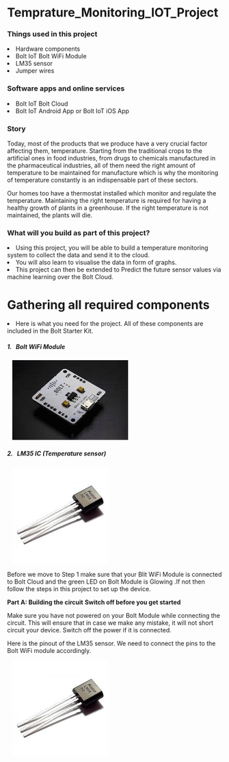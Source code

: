# Temprature_Monitoring_IOT_Project

<h3>Things used in this project</h3>
<li>Hardware components</li>
<li>Bolt IoT Bolt WiFi Module</li>
<li>LM35 sensor</li>
<li>Jumper wires</li>

<h3>Software apps and online services</h3>
<li>Bolt IoT Bolt Cloud</li>
<li>Bolt IoT Android App or Bolt IoT iOS App</li>


<h3>Story</h3>

<p>Today, most of the products that we produce have a very crucial factor affecting them, temperature. Starting from the traditional crops to the artificial ones in food industries, from drugs to chemicals manufactured in the pharmaceutical industries, all of them need the right amount of temperature to be maintained for manufacture which is why the monitoring of temperature constantly is an indispensable part of these sectors.</p>

<p>Our homes too have a thermostat installed which monitor and regulate the temperature. Maintaining the right temperature is required for having a healthy growth of plants in a greenhouse. If the right temperature is not maintained, the plants will die.</p>

<h3><strong>What will you build as part of this project?</strong></h3>
<li>Using this project, you will be able to build a temperature monitoring system to collect the data and send it to the cloud.</li>
<li>You will also learn to visualise the data in form of graphs.</li>
<li>This project can then be extended to Predict the future sensor values via machine learning over the Bolt Cloud.</li>

<h1>Gathering all required components</h1>
<li>Here is what you need for the project. All of these components are included in the Bolt Starter Kit.</li>

<h5>1. &nbsp; Bolt WiFi Module</h5>
&nbsp;&nbsp;&nbsp;<img src="Bolt_IOT.jpg" alt="IOTt" width="auto" height="auto">

<h5>2. &nbsp; LM35 IC (Temperature sensor) </h5>
&nbsp;&nbsp;&nbsp;<img src="LM35.jpeg" alt="IOTt" width="auto" height="auto">


<p>Before we move to Step 1 make sure that your Blit WiFi Module is connected to Bolt Cloud and the green LED on Bolt Module is Glowing .If not then follow the steps in this project to set up the device.</p>

<b>Part A: Building the circuit</b>
<b>Switch off before you get started</b>
<p>Make sure you have not powered on your Bolt Module while connecting the circuit. This will ensure that in case we make any mistake, it will not short circuit your device. Switch off the power if it is connected.</p>

<p>Here is the pinout of the LM35 sensor. We need to connect the pins to the Bolt WiFi module accordingly.</p>
&nbsp;&nbsp;&nbsp;<img src="LM35.jpeg" alt="IOTt" width="auto" height="auto">

